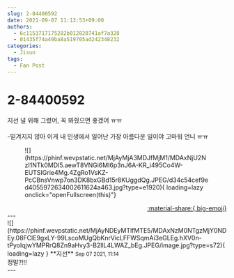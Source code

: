 ```yaml
---
slug: 2-84400592
date: 2021-09-07 11:13:53+09:00
authors:
  - 6c1153717175282b012820741af7a328
  - 01435f74a49ba8a519705ad242348232
categories:
  - Jisun
tags:
  - Fan Post
---
```


# 2-84400592

<div class="post-container" markdown="1">
<div class="content-container md-sidebar__scrollwrap" markdown="1">

지선 널 위해 그렸어, 꼭 봐줬으면 좋겠어 ㅠㅠ<br><br>-믿겨지지 않아 이게 내 인생에서 일어난 가장 아름다운 일이야 고마워 언니 ㅠㅠ
<figure markdown="1">
![](https://phinf.wevpstatic.net/MjAyMjA3MDJfMjM1/MDAxNjU2NzI1NTk0MDI5.aewT8VNGi6MI6p3nJ6A-KR_i495Co4W-EUTSIGrie4Mg.4ZgRo1VsKZ-PcCBnsVnwp7on3DK8bxGBd15r8KUggdQg.JPEG/d34c54cef9ed4055972634002611624a463.jpg?type=e1920){ loading=lazy onclick="openFullscreen(this)"}
</figure>


</div>
</div>

<div style="text-align: right;" markdown="1">
<a href="https://weverse.io/fromis9/fanpost/2-84400592" style="text-align: right;">:material-share:{.big-emoji}</a>
</div>
---

<div class="comments-container md-sidebar__scrollwrap" markdown="1">
<div class="comment" markdown="1">
<div class='id-container' markdown="1">
![](https://phinf.wevpstatic.net/MjAyNDEyMTlfMTE5/MDAxNzM0NTgzMjY0NDEy.08FClE9gxLY-99LscoMUgQbKnrVicLFFWSqmAi3eGLEg.hXV0n-tPyoIqjwYMPRrQ8Zn9aHvy3-B2llL4LWAZ_bEg.JPEG/image.jpg?type=s72){ loading=lazy }
**<span class="artist">지선</span>** <small>Sep 07 2021, 11:14</small><br>
</div>
<div class='comment-body' markdown="1">
정말?!!!
</div>
</div>
</div>
---
